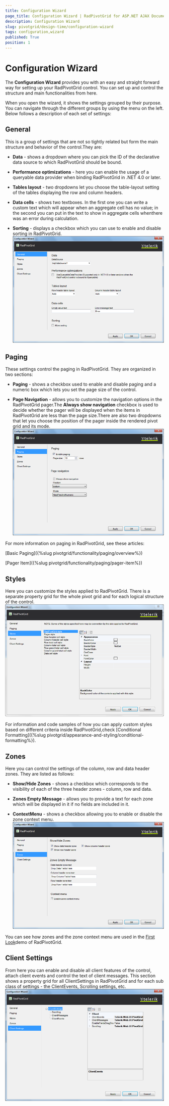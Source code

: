 ```yaml
---
title: Configuration Wizard
page_title: Configuration Wizard | RadPivotGrid for ASP.NET AJAX Documentation
description: Configuration Wizard
slug: pivotgrid/design-time/configuration-wizard
tags: configuration,wizard
published: True
position: 1
---
```


# Configuration Wizard



The **Configuration Wizard** provides you with an easy and straight forward way for setting	up your RadPivotGrid control. You can set up and control the structure and main functionalities from here.

When you open the wizard, it shows the settings grouped by their purpose. You can navigate through the different	groups by using the menu on the left. Below follows a description of each set of settings:

## General

This is a group of settings that are not so tightly related but form the main structure and behavior of the control.They are:

* **Data** - shows a dropdown where you can pick the ID of the declarative data source to which RadPivotGrid should be bound.

* **Performance optimizations** - here you can enable the usage of a queryable data provider when binding RadPivotGrid in .NET 4.0 or later.

* **Tables layout** - two dropdowns let you choose the table-layout setting of the tables displaying the row and column headers.

* **Data cells** - shows two textboxes. In the first one you can write a custom text which will appear when an aggregate cell has no value; in the second you can put in the text to show in aggregate cells whenthere was an error during calculation.

* **Sorting** - displays a checkbox which you can use to enable and disable sorting in RadPivotGrid.
![General](images/pivotgrid-configuration-wizard_1.png)

## Paging

These settings control the paging in RadPivotGrid. They are organized in two sections:

* **Paging** - shows a checkbox used to enable and disable paging and a numeric box which lets you set the page size of the control.

* **Page Navigation** - allows you to customize the navigation options in the RadPivotGrid pager.The **Always show navigation** checkbox is used to decide whether the pager will be displayed when the items in RadPivotGrid are less than the page size.There are also two dropdowns that let you choose the position of the pager inside the rendered pivot grid and its mode.
![Paging](images/pivotgrid-configuration-wizard_2.png)

For more information on paging in RadPivotGrid, see these articles:

[Basic Paging]({%slug pivotgrid/functionality/paging/overview%})

[Pager Item]({%slug pivotgrid/functionality/paging/pager-item%})

## Styles

Here you can customize the styles applied to RadPivotGrid. There is a separate property grid for the whole pivot grid and for each logical structure of the control.
![Styles](images/pivotgrid-configuration-wizard_3.png)

For information and code samples of how you can apply custom styles based on different criteria inside RadPivotGrid,check [Conditional Formatting]({%slug pivotgrid/appearance-and-styling/conditional-formatting%}).

## Zones

Here you can control the settings of the column, row and data header zones. They are listed as follows:

* **Show/Hide Zones** - shows a checkbox which corresponds to the visibility of each of the three header zones - column, row and data.

* **Zones Empty Message** - allows you to provide a text for each zone which will be displayed in it if no fields are included in it.

* **ContextMenu** - shows a checkbox allowing you to enable or disable the zone context menu.
![Zones](images/pivotgrid-configuration-wizard_4.png)

You can see how zones and the zone context menu are used in the [First Look](http://demos.telerik.com/aspnet-ajax/pivotgrid/examples/firstlook/defaultcs.aspx)demo of RadPivotGrid.

## Client Settings

From here you can enable and disable all client features of the control, attach client events and control the text of client messages. This section shows a property grid for all ClientSettings in RadPivotGrid and for each sub class of settings - the ClientEvents, Scrolling settings, etc.
![Client Settings](images/pivotgrid-configuration-wizard_5.png)
